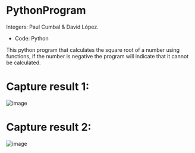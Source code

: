 # PythonProgram
Integers: Paul Cumbal & David López.

* Code: Python

This python program that calculates the square root of a number using functions, if the number is negative the program will indicate that it cannot be calculated.

# Capture result 1:
![image](https://github.com/paulcc18/PythonProgram/assets/170490551/858dec61-f77e-4e14-bdbf-b5a904968913)
# Capture result 2:
![image](https://github.com/paulcc18/PythonProgram/assets/170490551/04c98c9d-44c9-42f8-8fec-e4c8dcb3fbdc)

